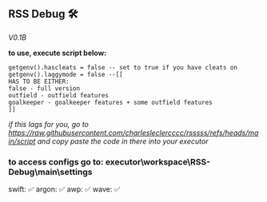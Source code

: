 ## RSS Debug 🛠️
*V0.1B*

**to use, execute script below:**
```
getgenv().hascleats = false -- set to true if you have cleats on
getgenv().laggymode = false --[[
HAS TO BE EITHER:
false - full version
outfield - outfield features
goalkeeper - goalkeeper features + some outfield features
]]
```


*if this lags for you, go to https://raw.githubusercontent.com/charlesleclercccc/rsssss/refs/heads/main/script and copy paste the code in there into your executor*
### to access configs go to: executor\workspace\RSS-Debug\main\settings

swift: ✅
argon: ✅
awp: ✅
wave: ✅
